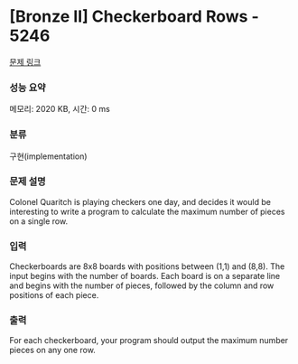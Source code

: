 # [Bronze II] Checkerboard Rows - 5246 

[문제 링크](https://www.acmicpc.net/problem/5246) 

### 성능 요약

메모리: 2020 KB, 시간: 0 ms

### 분류

구현(implementation)

### 문제 설명

<p>Colonel Quaritch is playing checkers one day, and decides it would be interesting to write a program to calculate the maximum number of pieces on a single row.</p>

### 입력 

 <p>Checkerboards are 8x8 boards with positions between (1,1) and (8,8). The input begins with the number of boards. Each board is on a separate line and begins with the number of pieces, followed by the column and row positions of each piece.</p>

### 출력 

 <p>For each checkerboard, your program should output the maximum number pieces on any one row.</p>

